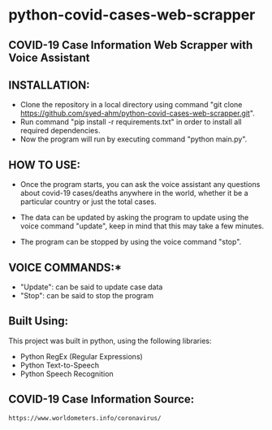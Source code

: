# python-covid-cases-web-scrapper
## COVID-19 Case Information Web Scrapper with Voice Assistant

## INSTALLATION:
  * Clone the repository in a local directory using command "git clone https://github.com/syed-ahm/python-covid-cases-web-scrapper.git".
  * Run command "pip install -r requirements.txt" in order to install all required dependencies.
  * Now the program will run by executing command "python main.py". 

## HOW TO USE:
  * Once the program starts, you can ask the voice assistant any questions about covid-19 cases/deaths anywhere in the world, 
  whether it be a particular country or just the total cases.
  
  * The data can be updated by asking the program to update using the voice command "update", keep in mind that this may take a few minutes.
  
  * The program can be stopped by using the voice command "stop".


## VOICE COMMANDS:*
  * "Update": can be said to update case data
  * "Stop": can be said to stop the program
  
## Built Using:
This project was built in python, using the following libraries:
* Python RegEx (Regular Expressions)
* Python Text-to-Speech
* Python Speech Recognition
  
  
 ## COVID-19 Case Information Source:
    https://www.worldometers.info/coronavirus/
